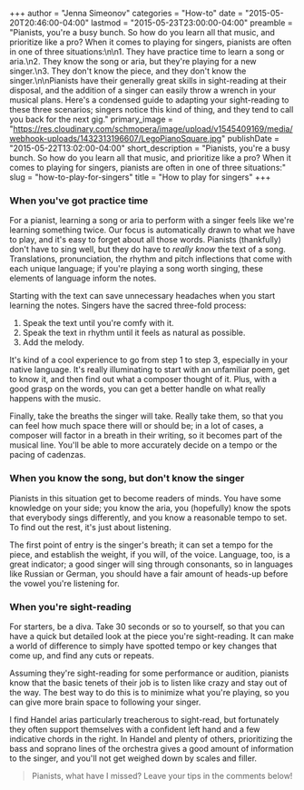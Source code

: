 +++
author = "Jenna Simeonov"
categories = "How-to"
date = "2015-05-20T20:46:00-04:00"
lastmod = "2015-05-23T23:00:00-04:00"
preamble = "Pianists, you're a busy bunch. So how do you learn all that music, and prioritize like a pro? When it comes to playing for singers, pianists are often in one of three situations:\n\n1. They have practice time to learn a song or aria.\n2. They know the song or aria, but they're playing for a new singer.\n3. They don't know the piece, and they don't know the singer.\n\nPianists have their generally great skills in sight-reading at their disposal, and the addition of a singer can easily throw a wrench in your musical plans. Here's a condensed guide to adapting your sight-reading to these three scenarios; singers notice this kind of thing, and they tend to call you back for the next gig."
primary_image = "https://res.cloudinary.com/schmopera/image/upload/v1545409169/media/webhook-uploads/1432313196607/LegoPianoSquare.jpg"
publishDate = "2015-05-22T13:02:00-04:00"
short_description = "Pianists, you&#039;re a busy bunch. So how do you learn all that music, and prioritize like a pro? When it comes to playing for singers, pianists are often in one of three situations:"
slug = "how-to-play-for-singers"
title = "How to play for singers"
+++

### When you've got practice time

For a pianist, learning a song or aria to perform with a singer feels like we're learning something twice. Our focus is automatically drawn to what we have to play, and it's easy to forget about all those words. Pianists (thankfully) don't have to sing well, but they do have to *really know* the text of a song. Translations, pronunciation, the rhythm and pitch inflections that come with each unique language; if you're playing a song worth singing, these elements of language inform the notes.

Starting with the text can save unnecessary headaches when you start learning the notes. Singers have the sacred three-fold process: 

1. Speak the text until you're comfy with it.
2. Speak the text in rhythm until it feels as natural as possible.
3. Add the melody.

It's kind of a cool experience to go from step 1 to step 3, especially in your native language. It's really illuminating to start with an unfamiliar poem, get to know it, and then find out what a composer thought of it. Plus, with a good grasp on the words, you can get a better handle on what really happens with the music.

Finally, take the breaths the singer will take. Really take them, so that you can feel how much space there will or should be; in a lot of cases, a composer will factor in a breath in their writing, so it becomes part of the musical line. You'll be able to more accurately decide on a tempo or the pacing of cadenzas.

### When you know the song, but don't know the singer

Pianists in this situation get to become readers of minds. You have some knowledge on your side; you know the aria, you (hopefully) know the spots that everybody sings differently, and you know a reasonable tempo to set. To find out the rest, it's just about listening. 

The first point of entry is the singer's breath; it can set a tempo for the piece, and establish the weight, if you will, of the voice. Language, too, is a great indicator; a good singer will sing through consonants, so in languages like Russian or German, you should have a fair amount of heads-up before the vowel you're listening for.

### When you're sight-reading

For starters, be a diva. Take 30 seconds or so to yourself, so that you can have a quick but detailed look at the piece you're sight-reading. It can make a world of difference to simply have spotted tempo or key changes that come up, and find any cuts or repeats.

Assuming they're sight-reading for some performance or audition, pianists know that the basic tenets of their job is to listen like crazy and stay out of the way. The best way to do this is to minimize what you're playing, so you can give more brain space to following your singer. 

I find Handel arias particularly treacherous to sight-read, but fortunately they often support themselves with a confident left hand and a few indicative chords in the right. In Handel and plenty of others, prioritizing the bass and soprano lines of the orchestra gives a good amount of information to the singer, and you'll not get weighed down by scales and filler.

> Pianists, what have I missed? Leave your tips in the comments below!


